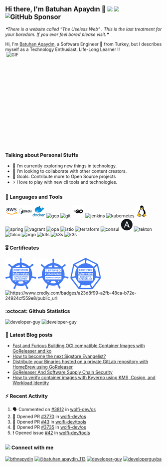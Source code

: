 ## Hi there, I'm Batuhan Apaydın 👋 ![](https://komarev.com/ghpvc/?username=developer-guy&color=green&&style=flat)  [![](https://img.shields.io/static/v1?label=Sponsor&message=%E2%9D%A4&logo=GitHub&color=%23fe8e86)](https://github.com/sponsors/developer-guy) ![GitHub Sponsor](https://img.shields.io/github/sponsors/developer-guy?label=Sponsor&logo=GitHub)



<!--STARTS_HERE_QUOTE_README-->
<i>❝There is a website called “The Useless Web” . This is the last treatment for your boredom. If you ever feel bored please visit.❞</i>
<!--ENDS_HERE_QUOTE_README-->

Hi, I'm [Batuhan Apaydın](https://linkedin.com/in/bthnapydin), a Software Engineer 🚀 from Turkey, but I describes myself as a Technology Enthusiast, Life-Long Learner !! 
<img align="right" alt="GIF" src="https://github.com/developer-guy/developer-guy/blob/master/code.gif?raw=true" width="500" height="320" />

### Talking about Personal Stuffs
- 🌱 I’m currently exploring new things in technology.
- 👯 I’m looking to collaborate with other content creators.
- 🥅 Goals: Contribute more to Open Source projects
- ⚡ I love to play with new cli tools and technologies.

### 🧰 Languages and Tools
<p align="left"><img src="https://github.com/github/explore/raw/main/topics/aws/aws.png" alt="aws" width="40" height="40"/> <img src="https://github.com/github/explore/raw/main/topics/bash/bash.png" alt="bash" width="40" height="40"/> <img src="https://github.com/github/explore/raw/main/topics/docker/docker.png" alt="docker" width="40" height="40"/> <img src="https://www.vectorlogo.zone/logos/google_cloud/google_cloud-icon.svg" alt="gcp" width="40" height="40"/> <img src="https://www.vectorlogo.zone/logos/git-scm/git-scm-icon.svg" alt="git" width="40" height="40"/> <img src="https://github.com/github/explore/raw/main/topics/go/go.png" alt="go" width="40" height="40"/> <img src="https://www.vectorlogo.zone/logos/jenkins/jenkins-icon.svg" alt="jenkins" width="40" height="40"/> <img src="https://www.vectorlogo.zone/logos/kubernetes/kubernetes-icon.svg" alt="kubernetes" width="40" height="40"/> <img src="https://github.com/github/explore/raw/main/topics/linux/linux.png" alt="linux" width="40" height="40"/> <img src="https://www.vectorlogo.zone/logos/springio/springio-icon.svg" alt="spring" width="40" height="40"/> <img src="https://www.vectorlogo.zone/logos/vagrantup/vagrantup-icon.svg" alt="vagrant" width="40" height="40"/> <img src="https://camo.githubusercontent.com/aee47673482ae9337b1a495f7e747d35e55f4a3081e5cd65768e65686f6f2de4/68747470733a2f2f7777772e766563746f726c6f676f2e7a6f6e652f6c6f676f732f6f70656e706f6c6963796167656e742f6f70656e706f6c6963796167656e742d617232312e737667" alt="opa" width="40" height="40"/> <img src="https://camo.githubusercontent.com/bd5b74426b7087fe4c8568458993dfff11001c3b9f0a2483e1da43650cbe0672/68747470733a2f2f7777772e766563746f726c6f676f2e7a6f6e652f6c6f676f732f697374696f696f2f697374696f696f2d69636f6e2e737667" alt="istio" width="40" height="40"/> <img src="https://camo.githubusercontent.com/d13e208052a3e9d83243cd804635e60e4a238c43a86ce1bc6aea249c39c67709/68747470733a2f2f7777772e766563746f726c6f676f2e7a6f6e652f6c6f676f732f7465727261666f726d696f2f7465727261666f726d696f2d617232312e737667" alt="terraform" width="40" height="40"/> <img src="https://camo.githubusercontent.com/2d750a7a1cae7f8d5f8a3a6d5cb6c63c1fe80a17794dd79800a86a4881ce900c/68747470733a2f2f7777772e766563746f726c6f676f2e7a6f6e652f6c6f676f732f636f6e73756c696f2f636f6e73756c696f2d617232312e737667" alt="consul" width="40" height="40"/> <img src="https://github.com/github/explore/raw/main/topics/ansible/ansible.png" alt="ansible" width="40" height="40"/> <img src="https://tekton.dev/images/tekton-horizontal-color.png" alt="tekton" width="90" height="40"/> <img src="https://cncf-branding.netlify.app/img/projects/falco/icon/color/falco-icon-color.png" alt="falco" width="40" height="40"/> <img src="https://cncf-branding.netlify.app/img/projects/argo/icon/color/argo-icon-color.png" alt="argo" width="40" height="40"/> <img src="https://cncf-branding.netlify.app/img/projects/k3s/icon/color/k3s-icon-color.png" alt="k3s" width="40" height="40"/> <img src="https://cncf-branding.netlify.app/img/projects/notary/icon/color/notary-icon-color.png" alt="k3s" width="40" height="40"/> <img src="https://cncf-branding.netlify.app/img/projects/helm/icon/color/helm-icon-color.png" alt="k3s" width="40" height="40"/>
</p>

### 🎖 Certificates
<p align="left"><img src="https://raw.githubusercontent.com/cncf/artwork/master/other/ckad/color/kubernetes-ckad-color.png" alt="https://www.credly.com/badges/349777de-9673-444f-a05e-2dbb770768c3/public_url" width="100" height="100"/> 
<img src="https://raw.githubusercontent.com/cncf/artwork/master/other/cka/color/kubernetes-cka-color.png" alt="https://www.credly.com/badges/e2ba7704-b6ba-46e0-914a-b3bbb3f58cc6/public_url" width="100" height="100"/>
 <img src="https://raw.githubusercontent.com/cncf/artwork/master/other/kss/color/kubernetes-security-specialist-color.png" alt="[https://www.credly.com/badges/e2ba7704-b6ba-46e0-914a-b3bbb3f58cc6/public_url](https://www.credly.com/badges/79c34054-2204-42d5-bf86-b3b42e9b4c04)" width="100" height="100"/> 
 <img src="https://images.credly.com/size/340x340/images/41c70194-555c-4245-b3f0-921425b8010e/image.png" alt="https://www.credly.com/badges/a23d8f99-a2fb-48ca-b72e-24924cf559e8/public_url" width="100" height="100" />
</p>


### :octocat: Github Statistics
<p align="left">
<img  src="https://github-readme-stats.vercel.app/api?username=developer-guy&show_icons=true&theme=radical" alt="developer-guy" width="480" height="180" />
<img src="https://github-readme-stats.vercel.app/api/top-langs/?username=developer-guy&layout=compact&hide=html&theme=radical" alt="developer-guy"/>
</p>


### :card_index: Latest Blog posts
<!-- BLOG-POST-LIST:START -->
- [Fast and Furious Building OCI compatible Container Images with GoReleaser and ko](https://blog.goreleaser.com/fast-and-furious-building-oci-compatible-container-images-with-goreleaser-and-ko-77d9378c4130?source=rss-57d794f14ac9------2)
- [How to become the next Sigstore Evangelist?](https://blog.sigstore.dev/how-to-become-the-next-sigstore-evangelist-9303ed297e54?source=rss-57d794f14ac9------2)
- [Distribute your Binaries hosted on a private GitLab repository with HomeBrew using GoReleaser](https://medium.com/trendyol-tech/distribute-your-binaries-hosted-on-a-private-gitlab-repository-with-homebrew-using-goreleaser-56c8fb5a61fe?source=rss-57d794f14ac9------2)
- [GoReleaser And Software Supply Chain Security](https://blog.goreleaser.com/goreleaser-and-software-supply-chain-security-e8917b26924b?source=rss-57d794f14ac9------2)
- [How to verify container images with Kyverno using KMS, Cosign, and Workload Identity](https://blog.sigstore.dev/how-to-verify-container-images-with-kyverno-using-kms-cosign-and-workload-identity-1e07d2b85061?source=rss-57d794f14ac9------2)
<!-- BLOG-POST-LIST:END -->

### :zap: Recent Activity
<!--START_SECTION:activity-->
1. 🗣 Commented on [#3812](https://github.com/wolfi-dev/os/pull/3812#issuecomment-1646559531) in [wolfi-dev/os](https://github.com/wolfi-dev/os)
2. 💪 Opened PR [#3770](https://github.com/wolfi-dev/os/pull/3770) in [wolfi-dev/os](https://github.com/wolfi-dev/os)
3. 💪 Opened PR [#43](https://github.com/wolfi-dev/tools/pull/43) in [wolfi-dev/tools](https://github.com/wolfi-dev/tools)
4. 💪 Opened PR [#3735](https://github.com/wolfi-dev/os/pull/3735) in [wolfi-dev/os](https://github.com/wolfi-dev/os)
5. ❗ Opened issue [#42](https://github.com/wolfi-dev/tools/issues/42) in [wolfi-dev/tools](https://github.com/wolfi-dev/tools)
<!--END_SECTION:activity-->


### <img src="https://media.giphy.com/media/LnQjpWaON8nhr21vNW/giphy.gif" height="32"></img> Connect with me 
<a href="https://linkedin.com/in/bthnapydin" target="blank"><img align="center" src="https://img.shields.io/badge/linkedin-%230077B5.svg?&style=for-the-badge&logo=linkedin&logoColor=white" alt="bthnapydin" /></a>
<a href="https://batuhan-apaydin-11378.medium.com" target="blank"><img align="center" src="https://img.shields.io/badge/medium-%2312100E.svg?&style=for-the-badge&logo=medium&logoColor=white" alt="@batuhan.apaydin_113" /></a>
<a href="https://dev.to/developerguy" target="blank"><img align="center" src="https://img.shields.io/badge/dev.to-0A0A0A?style=for-the-badge&logo=dev.to&logoColor=white" alt="developer-guy" /></a>
<a href="https://twitter.com/developerguyba" target="blank"><img align="center" src="https://img.shields.io/badge/Twitter-1DA1F2?style=for-the-badge&logo=twitter&logoColor=white" alt="developerguyba" /></a>
